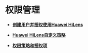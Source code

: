 # 权限管理<a name="hilens_02_0067"></a>

-   **[创建用户并授权使用Huawei HiLens](创建用户并授权使用Huawei-HiLens.md)**  

-   **[Huawei HiLens自定义策略](Huawei-HiLens自定义策略.md)**  

-   **[权限策略和授权项](权限策略和授权项.md)**  


